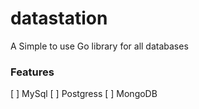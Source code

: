# datastation
A Simple to use Go library for all databases

### Features

[ ] MySql
[ ] Postgress
[ ] MongoDB
